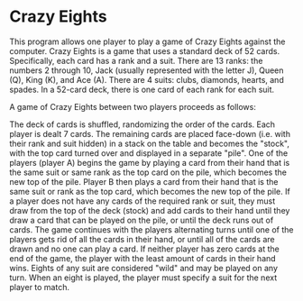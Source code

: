# Crazy Eights
This program allows one player to play a game of Crazy Eights against the computer. Crazy Eights is a game that uses a standard deck of 52 cards. Specifically, each card has a rank and a suit. There are 13 ranks: the numbers 2 through 10, Jack (usually represented with the letter J), Queen (Q), King (K), and Ace (A). There are 4 suits: clubs, diamonds, hearts, and spades. In a 52-card deck, there is one card of each rank for each suit.

A game of Crazy Eights between two players proceeds as follows:

The deck of cards is shuffled, randomizing the order of the cards.
Each player is dealt 7 cards.
The remaining cards are placed face-down (i.e. with their rank and suit hidden) in a stack on the table and becomes the "stock", with the top card turned over and displayed in a separate "pile".
One of the players (player A) begins the game by playing a card from their hand that is the same suit or same rank as the top card on the pile, which becomes the new top of the pile. 
Player B then plays a card from their hand that is the same suit or rank as the top card, which becomes the new top of the pile. 
If a player does not have any cards of the required rank or suit, they must draw from the top of the deck (stock) and add cards to their hand until they draw a card that can be played on the pile, or until the deck runs out of cards.
The game continues with the players alternating turns until one of the players gets rid of all the cards in their hand, or until all of the cards are drawn and no one can play a card. If neither player has zero cards at the end of the game, the player with the least amount of cards in their hand wins.
Eights of any suit are considered "wild" and may be played on any turn. When an eight is played, the player must specify a suit for the next player to match.
